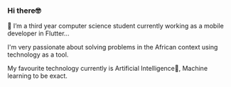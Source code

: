 ### Hi there🤓
 🔭 I’m a third year computer science student currently working as a mobile developer in Flutter...
 
 I'm very passionate about solving problems in the African context using technology as a tool.
 
 My favourite technology currently is Artificial Intelligence🤖, Machine learning to be exact.
<!--
**Mnoble-19/Mnoble-19** is a ✨ _special_ ✨ repository because its `README.md` (this file) appears on your GitHub profile.

Here are some ideas to get you started:

 🔭 I’m currently working ...
- 🌱 I’m currently learning ...
- 👯 I’m looking to collaborate on ...
- 🤔 I’m looking for help with ...
- 💬 Ask me about ...
- 📫 How to reach me: ...
- 😄 Pronouns: ...
- ⚡ Fun fact: ...
-->
